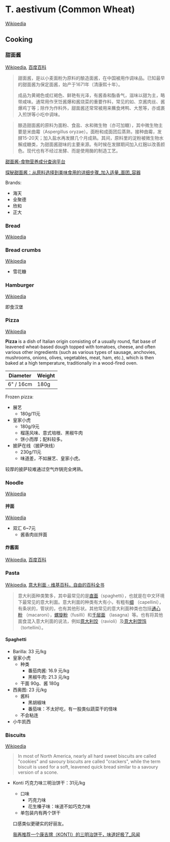 # T. aestivum (Common Wheat)
[Wikipedia](https://en.wikipedia.org/wiki/Common_wheat)

## Cooking
### 甜面酱
[Wikipedia](https://zh.wikipedia.org/wiki/%E7%94%9C%E9%9D%A2%E9%85%B1), [百度百科](https://baike.baidu.com/item/%E7%94%9C%E9%9D%A2%E9%85%B1/1215061)

> 甜面酱，是以小麦面粉为原料的酿造面酱，在中国被用作调味品。已知最早的甜面酱为保定面酱，始产于1671年（清康熙十年）。
>
> 成品为黄褐色或红褐色、鲜艳有光泽，有酱香和酯香气，滋味以甜为主，略带咸味。通常用作烹饪酱爆和酱烧菜的重要作料，常见的如、京酱肉丝、酱爆鸡丁等；除作为作料外，甜面酱还常常被用来蘸食烤鸭、大葱等，亦或裹入煎饼等小吃中调味。

> 酿造甜面酱的原料为面粉、食盐、水和微生物（亦可加糖），其中微生物主要是米曲霉（Aspergillus oryzae）。面粉和成面团后蒸熟，接种曲霉，发酵15-20天；加入盐水再发酵几个月成熟。其间，原料里的淀粉被微生物水解成糖类，为甜面酱甜味的主要来源。有时候在发酵期间加入红麹以改善颜色。现代也有不经过发酵、而是使用酶的制造工艺。

[甜面酱-食物营养成分查询平台](https://nlc.chinanutri.cn/fq/foodinfo/1527.html)

[探秘甜面酱：从原料选择到美味食用的详细步骤\_加入适量\_面团\_容器](https://www.sohu.com/a/823984403_122073569)

Brands:
- 海天
- 全聚德
- 欣和
- 正大

### Bread
[Wikipedia](https://en.wikipedia.org/wiki/Bread)

### Bread crumbs
[Wikipedia](https://en.wikipedia.org/wiki/Bread_crumbs)

- 雪花糠

### Hamburger
[Wikipedia](https://en.wikipedia.org/wiki/Hamburger)

即食汉堡

### Pizza
[Wikipedia](https://en.wikipedia.org/wiki/Pizza)

**Pizza** is a dish of Italian origin consisting of a usually round, flat base of leavened wheat-based dough topped with tomatoes, cheese, and often various other ingredients (such as various types of sausage, anchovies, mushrooms, onions, olives, vegetables, meat, ham, etc.), which is then baked at a high temperature, traditionally in a wood-fired oven.

Diameter | Weight
--- | ---
6" / 16cm | 180g

Frozen pizza:
- 展艺
  - 180g/11元
- 皇家小虎
  - 180g/9元
  - 榴莲风味、意式培根、黑椒牛肉
  - 饼小而厚；配料较多。
- 披萨在线（披萨快线）
  - 230g/11元
  - 味道差，不如展艺、皇家小虎。

较厚的披萨较难通过空气炸锅完全烤熟。

### Noodle
[Wikipedia](https://en.wikipedia.org/wiki/Noodle)

#### 拌面
[Wikipedia](https://zh.wikipedia.org/zh-cn/%E6%8B%8C%E9%BA%B5)

- 双汇 6~7元
  - 酱香肉丝拌面

#### 炸酱面
[Wikipedia](https://zh.wikipedia.org/zh-cn/%E7%82%B8%E9%86%AC%E9%BA%B5), [百度百科](https://baike.baidu.com/item/%E7%82%B8%E9%85%B1%E9%9D%A2/369063)

### Pasta
[Wikipedia](https://en.wikipedia.org/wiki/Pasta), [意大利面 - 维基百科，自由的百科全书](https://zh.wikipedia.org/zh-cn/%E6%84%8F%E5%A4%A7%E5%88%A9%E9%BA%B5)

> 意大利面种类繁多，其中最常见的是[直面](https://zh.wikipedia.org/wiki/%E6%84%8F%E5%A4%A7%E5%88%A9%E7%9B%B4%E9%9D%A2 "意大利直面")（spaghetti），也就是在中文环境下最常见的意大利面。意大利面的种类有大有小，有粗有[细](https://zh.wikipedia.org/wiki/%E9%AB%AE%E9%BA%B5 "发面") （capellini），有条状的，管状的，也有其他形状。其他常见的意大利面种类也包括[通心粉](https://zh.wikipedia.org/wiki/%E9%80%9A%E5%BF%83%E7%B2%89 "通心粉") （macaroni），[螺旋粉](https://zh.wikipedia.org/wiki/%E8%9E%BA%E6%97%8B%E7%B2%89 "螺旋粉")（fusilli）和[千层面](https://zh.wikipedia.org/wiki/%E5%8D%83%E5%B1%82%E9%9D%A2 "千层面") （lasagna）等。也有将其他面食混入意大利面的说法，例如[意大利饺](https://zh.wikipedia.org/wiki/%E6%84%8F%E5%A4%A7%E5%88%A9%E9%A4%83 "意大利饺")（ravioli）及[意大利馄饨](https://zh.wikipedia.org/wiki/%E6%84%8F%E5%A4%A7%E5%88%A9%E9%A6%84%E9%A5%A8 "意大利馄饨")（tortellini）。

#### Spaghetti
- Barilla: 33 元/kg
- 皇家小虎
  - 种类
    - 番茄肉酱: 16.9 元/kg
    - 黑椒牛肉: 21.3 元/kg
  - 干面 90g、酱 180g
- 西奥图: 23 元/kg
  - 酱料
    - 黑胡椒味
    - 番茄味：不太好吃，有一股类似蔬菜干的怪味
  - 不会粘连
- 小牛凯西

### Biscuits
[Wikipedia](https://en.wikipedia.org/wiki/Biscuit)

> In most of North America, nearly all hard sweet biscuits are called "cookies" and savoury biscuits are called "crackers", while the term biscuit is used for a soft, leavened quick bread similar to a savoury version of a scone.

- Konti 巧克力味三明治饼干：31元/kg
  - 口味
    - 巧克力味
    - 花生榛子味：味道不如巧克力味
  - 单包装内有两个饼干

  口感类似更硬实的好丽友。

  [我再推荐一个康吉牌（KONTI）的三明治饼干，味道好极了\_风闻](https://user.guancha.cn/main/content?id=706602&s=fwzwyzzwzbt)